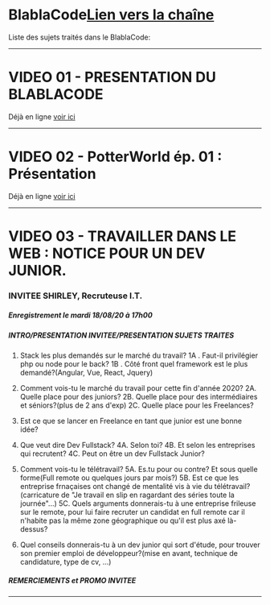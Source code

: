 # BlablaCode[Lien vers la chaîne](https://www.youtube.com/c/LeBlablaCode)


Liste des sujets traités dans le BlablaCode: 

-----------------

# VIDEO 01 - PRESENTATION DU BLABLACODE

Déjà en ligne [voir ici](https://www.youtube.com/watch?v=FEpxjBQceN0)

-----
# VIDEO 02 - PotterWorld ép. 01 : Présentation

Déjà en ligne [voir ici](https://www.youtube.com/watch?v=lPhRqmmYa7Y)

------

# VIDEO 03 - TRAVAILLER DANS LE WEB : NOTICE POUR UN DEV JUNIOR.

### INVITEE SHIRLEY, Recruteuse I.T.
##### Enregistrement le mardi 18/08/20 à 17h00

##### INTRO/PRESENTATION INVITEE/PRESENTATION SUJETS TRAITES

 1. Stack les plus demandés sur le marché du travail?
	1A . Faut-il privilégier php ou node pour le back?
	1B . Côté front quel framework est le plus demandé?(Angular, Vue, React, Jquery)

 2. Comment vois-tu le marché du travail pour cette fin d'année 2020?
	2A. Quelle place pour des juniors?
	2B. Quelle place pour des intermédiaires et séniors?(plus de 2 ans d'exp)
	2C. Quelle place pour les Freelances?

 3. Est ce que se lancer en Freelance en tant que junior est une bonne idée? 

 4. Que veut dire Dev Fullstack? 
	4A. Selon toi?
	4B. Et selon les entreprises qui recrutent?
	4C. Peut on être un dev Fullstack Junior?

 5. Comment vois-tu le télétravail? 
	5A. Es.tu pour ou contre? Et sous quelle forme(Full remote ou quelques jours par mois?)
	5B. Est ce que les entreprise frnaçaises ont changé de mentalité vis à vie du télétravail?(carricature de "Je travail en slip en ragardant des séries toute la journée"...)
	5C. Quels arguments donnerais-tu à une entreprise frileuse sur le remote, pour lui faire recruter un candidat en full remote car il n'habite pas la même zone géographique ou qu'il est plus axé là-dessus?

 6. Quel conseils donnerais-tu à un dev junior qui sort d'étude, pour trouver son premier emploi de développeur?(mise en avant, technique de candidature, type de cv, ...)

##### REMERCIEMENTS et PROMO INVITEE

-----------------
